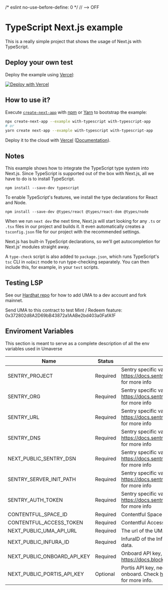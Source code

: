 /* eslint no-use-before-define: 0 */  // --> OFF
# TypeScript Next.js example

This is a really simple project that shows the usage of Next.js with TypeScript.

## Deploy your own test

Deploy the example using [Vercel](https://vercel.com?utm_source=github&utm_medium=readme&utm_campaign=next-example):

[![Deploy with Vercel](https://vercel.com/button)](https://vercel.com/new/git/external?repository-url=https://github.com/vercel/next.js/tree/canary/examples/with-typescript&project-name=with-typescript&repository-name=with-typescript)

## How to use it?

Execute [`create-next-app`](https://github.com/vercel/next.js/tree/canary/packages/create-next-app) with [npm](https://docs.npmjs.com/cli/init) or [Yarn](https://yarnpkg.com/lang/en/docs/cli/create/) to bootstrap the example:

```bash
npx create-next-app --example with-typescript with-typescript-app
# or
yarn create next-app --example with-typescript with-typescript-app
```

Deploy it to the cloud with [Vercel](https://vercel.com/new?utm_source=github&utm_medium=readme&utm_campaign=next-example) ([Documentation](https://nextjs.org/docs/deployment)).

## Notes

This example shows how to integrate the TypeScript type system into Next.js. Since TypeScript is supported out of the box with Next.js, all we have to do is to install TypeScript.

```
npm install --save-dev typescript
```

To enable TypeScript's features, we install the type declarations for React and Node.

```
npm install --save-dev @types/react @types/react-dom @types/node
```

When we run `next dev` the next time, Next.js will start looking for any `.ts` or `.tsx` files in our project and builds it. It even automatically creates a `tsconfig.json` file for our project with the recommended settings.

Next.js has built-in TypeScript declarations, so we'll get autocompletion for Next.js' modules straight away.

A `type-check` script is also added to `package.json`, which runs TypeScript's `tsc` CLI in `noEmit` mode to run type-checking separately. You can then include this, for example, in your `test` scripts.

## Testing LSP
See our [Hardhat repo](https://github.com/UMAprotocol/hardhat-test) for how to add UMA to a dev account and fork mainnet.

Send UMA to this contract to test Mint / Redeem feature: 0x372802d8A2D69bB43872a1AABe2bd403a0FafA1F

## Enviroment Variables

This section is meant to serve as a complete description of all the env variables used in Umaverse

| Name                        	| Status   	| Description                                                                                                                 	|
|-----------------------------	|----------	|-----------------------------------------------------------------------------------------------------------------------------	|
| SENTRY_PROJECT              	| Required 	| Sentry specific variable, check https://docs.sentry.io/platforms/javascript/guides/nextjs/ for more info                    	|
| SENTRY_ORG                  	| Required 	| Sentry specific variable, check https://docs.sentry.io/platforms/javascript/guides/nextjs/ for more info                    	|
| SENTRY_URL                  	| Required 	| Sentry specific variable, check https://docs.sentry.io/platforms/javascript/guides/nextjs/ for more info                    	|
| SENTRY_DNS                  	| Required 	| Sentry specific variable, check https://docs.sentry.io/platforms/javascript/guides/nextjs/ for more info                    	|
| NEXT_PUBLIC_SENTRY_DSN      	| Required 	| Sentry specific variable, check https://docs.sentry.io/platforms/javascript/guides/nextjs/ for more info                    	|
| SENTRY_SERVER_INIT_PATH     	| Required 	| Sentry specific variable, check https://docs.sentry.io/platforms/javascript/guides/nextjs/ for more info                    	|
| SENTRY_AUTH_TOKEN           	| Required 	| Sentry specific variable, check https://docs.sentry.io/platforms/javascript/guides/nextjs/ for more info                    	|
| CONTENTFUL_SPACE_ID         	| Required 	| Contentful Space ID, needed to fetch from the CMS.                                                                          	|
| CONTENTFUL_ACCESS_TOKEN     	| Required 	| Contentful Access token, needed to fetch from the CMS.                                                                      	|
| NEXT_PUBLIC_UMA_API_URL     	| Required 	| The url of the UMA api, used to query synths data.                                                                          	|
| NEXT_PUBLIC_INFURA_ID       	| Required 	| InfuraID of the Infura project node used to query onchain data.                                                             	|
| NEXT_PUBLIC_ONBOARD_API_KEY 	| Required 	| Onboard API key, needed for using bnc-onboard. Check https://docs.blocknative.com/onboard for more info.                    	|
| NEXT_PUBLIC_PORTIS_API_KEY  	| Optional 	| Portis API key, needed to support log in with portis and onboard. Check https://docs.blocknative.com/onboard for more info. 	|
